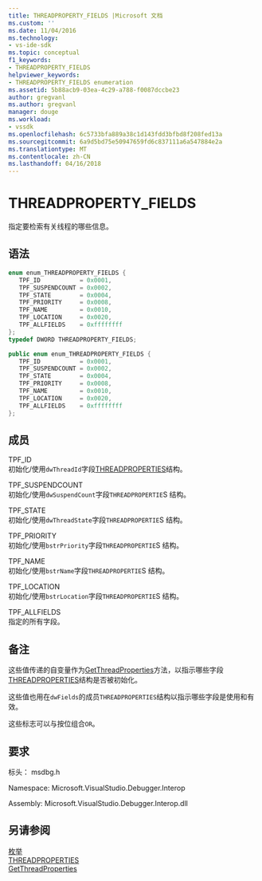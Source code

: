 ```yaml
---
title: THREADPROPERTY_FIELDS |Microsoft 文档
ms.custom: ''
ms.date: 11/04/2016
ms.technology:
- vs-ide-sdk
ms.topic: conceptual
f1_keywords:
- THREADPROPERTY_FIELDS
helpviewer_keywords:
- THREADPROPERTY_FIELDS enumeration
ms.assetid: 5b88acb9-03ea-4c29-a788-f0087dccbe23
author: gregvanl
ms.author: gregvanl
manager: douge
ms.workload:
- vssdk
ms.openlocfilehash: 6c5733bfa889a38c1d143fdd3bfbd8f208fed13a
ms.sourcegitcommit: 6a9d5bd75e50947659fd6c837111a6a547884e2a
ms.translationtype: MT
ms.contentlocale: zh-CN
ms.lasthandoff: 04/16/2018
---
```

# <a name="threadpropertyfields"></a>THREADPROPERTY_FIELDS
指定要检索有关线程的哪些信息。  
  
## <a name="syntax"></a>语法  
  
```cpp  
enum enum_THREADPROPERTY_FIELDS {   
   TPF_ID           = 0x0001,  
   TPF_SUSPENDCOUNT = 0x0002,  
   TPF_STATE        = 0x0004,  
   TPF_PRIORITY     = 0x0008,  
   TPF_NAME         = 0x0010,  
   TPF_LOCATION     = 0x0020,  
   TPF_ALLFIELDS    = 0xffffffff  
};  
typedef DWORD THREADPROPERTY_FIELDS;  
```  
  
```csharp  
public enum enum_THREADPROPERTY_FIELDS {   
   TPF_ID           = 0x0001,  
   TPF_SUSPENDCOUNT = 0x0002,  
   TPF_STATE        = 0x0004,  
   TPF_PRIORITY     = 0x0008,  
   TPF_NAME         = 0x0010,  
   TPF_LOCATION     = 0x0020,  
   TPF_ALLFIELDS    = 0xffffffff  
};  
```  
  
## <a name="members"></a>成员  
 TPF_ID  
 初始化/使用`dwThreadId`字段[THREADPROPERTIES](../../../extensibility/debugger/reference/threadproperties.md)结构。  
  
 TPF_SUSPENDCOUNT  
 初始化/使用`dwSuspendCount`字段`THREADPROPERTIE`S 结构。  
  
 TPF_STATE  
 初始化/使用`dwThreadState`字段`THREADPROPERTIE`S 结构。  
  
 TPF_PRIORITY  
 初始化/使用`bstrPriority`字段`THREADPROPERTIE`S 结构。  
  
 TPF_NAME  
 初始化/使用`bstrName`字段`THREADPROPERTIE`S 结构。  
  
 TPF_LOCATION  
 初始化/使用`bstrLocation`字段`THREADPROPERTIE`S 结构。  
  
 TPF_ALLFIELDS  
 指定的所有字段。  
  
## <a name="remarks"></a>备注  
 这些值传递的自变量作为[GetThreadProperties](../../../extensibility/debugger/reference/idebugthread2-getthreadproperties.md)方法，以指示哪些字段[THREADPROPERTIES](../../../extensibility/debugger/reference/threadproperties.md)结构是否被初始化。  
  
 这些值也用在`dwFields`的成员`THREADPROPERTIES`结构以指示哪些字段是使用和有效。  
  
 这些标志可以与按位组合`OR`。  
  
## <a name="requirements"></a>要求  
 标头： msdbg.h  
  
 Namespace: Microsoft.VisualStudio.Debugger.Interop  
  
 Assembly: Microsoft.VisualStudio.Debugger.Interop.dll  
  
## <a name="see-also"></a>另请参阅  
 [枚举](../../../extensibility/debugger/reference/enumerations-visual-studio-debugging.md)   
 [THREADPROPERTIES](../../../extensibility/debugger/reference/threadproperties.md)   
 [GetThreadProperties](../../../extensibility/debugger/reference/idebugthread2-getthreadproperties.md)